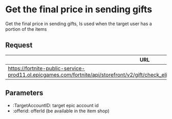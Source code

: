 # Get the final price in sending gifts
Get the final price in sending gifts, Is used when the target user has a portion of the items

## Request
| URL | Method |
| - | - |
| https://fortnite-public-service-prod11.ol.epicgames.com/fortnite/api/storefront/v2/gift/check_eligibility/recipient/:TargetAccountID/offer/:offerId | GET |

## Parameters
- :TargetAccountID: target epic account id
- :offerid: offerId (be available in the item shop)
